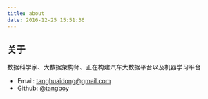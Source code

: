 ```yaml
---
title: about
date: 2016-12-25 15:51:36
---
```


## 关于

数据科学家、大数据架构师、正在构建汽车大数据平台以及机器学习平台

- Email: [tanghuaidong@gmail.com](mailto:tanghuaidong@gmail.com)
- Github: [@tangboy](https://github.com/tangboy)
